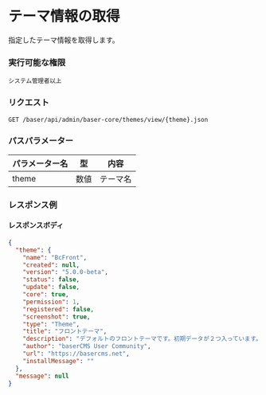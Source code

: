 # テーマ情報の取得

指定したテーマ情報を取得します。

### 実行可能な権限
```
システム管理者以上
```

### リクエスト
```
GET /baser/api/admin/baser-core/themes/view/{theme}.json
``` 

### パスパラメーター

| パラメーター名         | 型   | 内容       |
|-----------------|-----|----------|
| theme | 数値  |テーマ名 |

### レスポンス例
#### レスポンスボディ
```json
{
  "theme": {
    "name": "BcFront",
    "created": null,
    "version": "5.0.0-beta",
    "status": false,
    "update": false,
    "core": true,
    "permission": 1,
    "registered": false,
    "screenshot": true,
    "type": "Theme",
    "title": "フロントテーマ",
    "description": "デフォルトのフロントテーマです。初期データが２つ入っています。\n■ default：サンプルデータあり版\n■ empty：サンプルデータなし版",
    "author": "baserCMS User Community",
    "url": "https://basercms.net",
    "installMessage": ""
  },
  "message": null
}

```
